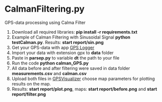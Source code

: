 # CalmanFiltering.py
GPS-data processing using Calma Filter

1. Download all required libraries:  **pip install -r requirements.txt**
2. Example of Calman Filtering with Sinusoidal Signal **python testCalman.py**.
Results:  **start report/sin.png**
3. Get your GPS-data with app [GPS Logger](https://play.google.com/store/apps/details?id=eu.basicairdata.graziano.gpslogger&hl=de)
4. Import your data with extension gpx to **data** folder
5. Paste in **parsep.py** to variable **dt** the path to your file
6. Run the code **python calman_GPS.py**
7. All data before and after filtering were saved in data folder **measurements.csv** and **calman.csv**
8. Upload both files in [GPSVisualizer](https://www.gpsvisualizer.com/map_input?form=data) choose map parameters
for plotting results on the map.
9. Results: **start report/plot.png**, maps: 
**start report/before.png**  and 
**start report/filter.png**